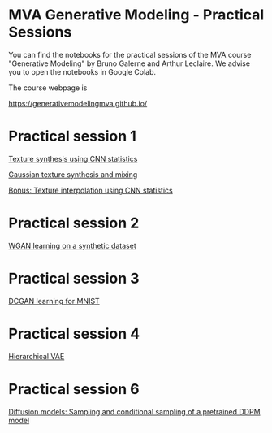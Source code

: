 # MVA Generative Modeling - Practical Sessions

You can find the notebooks for the practical sessions of the MVA course "Generative Modeling" by Bruno Galerne and Arthur Leclaire. We advise you to open the notebooks in Google Colab.

The course webpage is

https://generativemodelingmva.github.io/

# Practical session 1

[Texture synthesis using CNN statistics](https://colab.research.google.com/github/storimaging/Notebooks/blob/main/ImageGeneration/CNN_Texture_Synthesis_with_solution.ipynb)

[Gaussian texture synthesis and mixing](https://colab.research.google.com/github/storimaging/Notebooks/blob/main/ImageGeneration/Gaussian_texture_synthesis_and_mixing.ipynb)

[Bonus: Texture interpolation using CNN statistics](https://colab.research.google.com/github/storimaging/Notebooks/blob/main/ImageGeneration/CNN_Texture_Interpolation.ipynb)

# Practical session 2

[WGAN learning on a synthetic dataset](https://colab.research.google.com/github/generativemodelingmva/generativemodelingmva.github.io/blob/main/tp2324/tp2_generative_networks.ipynb)

# Practical session 3

[DCGAN learning for MNIST](https://colab.research.google.com/github/generativemodelingmva/generativemodelingmva.github.io/blob/main/tp2324/tp3_wgan_mnist.ipynb)

# Practical session 4

[Hierarchical VAE](tp2324/tp4_mva_hierarchical_vae_simple_loss.ipynb)

# Practical session 6

[Diffusion models: Sampling and conditional sampling of a pretrained DDPM model](tp2324/tp6_mva_diffusion_model_sampling.ipynb)


